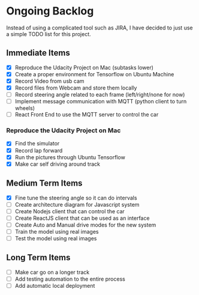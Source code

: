 # Ongoing Backlog
Instead of using a complicated tool such as JIRA, I have decided to just use a simple TODO list for this project.

## Immediate Items 
- [x] Reproduce the Udacity Project on Mac (subtasks lower)
- [x] Create a proper environment for Tensorflow on Ubuntu Machine
- [x] Record Video from usb cam
- [x] Record files from Webcam and store them locally
- [ ] Record steering angle related to each frame (left/right/none for now)
- [ ] Implement message communication with MQTT (python client to turn wheels)
- [ ] React Front End to use the MQTT server to control the car

### Reproduce the Udacity Project on Mac
- [x] Find the simulator
- [x] Record lap forward
- [x] Run the pictures through Ubuntu Tensorflow
- [x] Make car self driving around track

## Medium Term Items
- [x] Fine tune the steering angle so it can do intervals
- [ ] Create architecture diagram for Javascript system
- [ ] Create Nodejs client that can control the car
- [ ] Create ReactJS client that can be used as an interface
- [ ] Create Auto and Manual drive modes for the new system
- [ ] Train the model using real images
- [ ] Test the model using real images

## Long Term Items
- [ ] Make car go on a longer track
- [ ] Add testing automation to the entire process
- [ ] Add automatic local deployment
